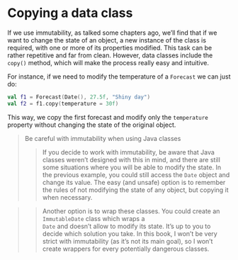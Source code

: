 # Copying a data class

If we use immutability, as talked some chapters ago, we’ll find that if we want to change the state of
an object, a new instance of the class is required, with one or more of its properties modified. This
task can be rather repetitive and far from clean. However, data classes include the `copy()` method,
which will make the process really easy and intuitive.

For instance, if we need to modify the temperature of a `Forecast` we can just do:

```kotlin
val f1 = Forecast(Date(), 27.5f, "Shiny day")
val f2 = f1.copy(temperature = 30f)
```

This way, we copy the first forecast and modify only the  `temperature` property without changing
the state of the original object.

> Be careful with immutability when using Java classes
> > If you decide to work with immutability, be aware that Java classes weren’t designed with
this in mind, and there are still some situations where you will be able to modify the state.
In the previous example, you could still access the  `Date` object and change its value. The
easy (and unsafe) option is to remember the rules of not modifying the state of any object,
but copying it when necessary.

>> Another option is to wrap these classes. You could create an `ImmutableDate` class which wraps a  
`Date` and doesn’t allow to modify its state. It’s up to you to decide which solution
you take. In this book, I won’t be very strict with immutability (as it’s not its main goal),
so I won’t create wrappers for every potentially dangerous classes.
